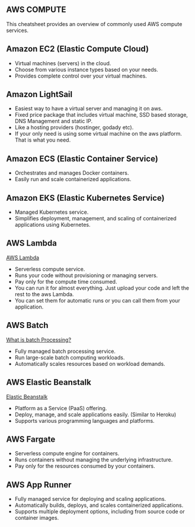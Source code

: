 ## AWS COMPUTE

This cheatsheet provides an overview of commonly used AWS compute services.

## Amazon EC2 (Elastic Compute Cloud)

- Virtual machines (servers) in the cloud.
- Choose from various instance types based on your needs.
- Provides complete control over your virtual machines.

## Amazon LightSail

- Easiest way to have a virtual server and managing it on aws.
- Fixed price package that includes virtual machine, SSD based storage, DNS Management and static IP.
- Like a hosting providers (hostinger, godady etc).
- If your only need is using some virtual machine on the aws platform. That is what you need.

## Amazon ECS (Elastic Container Service)

- Orchestrates and manages Docker containers.
- Easily run and scale containerized applications.

## Amazon EKS (Elastic Kubernetes Service)

- Managed Kubernetes service.
- Simplifies deployment, management, and scaling of containerized applications using Kubernetes.

## AWS Lambda

[AWS Lambda](https://aws.amazon.com/lambda/)

- Serverless compute service.
- Runs your code without provisioning or managing servers.
- Pay only for the compute time consumed.
- You can run it for almost everything. Just upload your code and left the rest to the aws Lambda.
- You can set them for automatic runs or you can call them from your application.

## AWS Batch

[What is batch Processing?](https://aws.amazon.com/what-is/batch-processing/)

- Fully managed batch processing service.
- Run large-scale batch computing workloads.
- Automatically scales resources based on workload demands.

## AWS Elastic Beanstalk

[Elastic Beanstalk](https://aws.amazon.com/elasticbeanstalk/)

- Platform as a Service (PaaS) offering.
- Deploy, manage, and scale applications easily. (Similar to Heroku)
- Supports various programming languages and platforms.

## AWS Fargate

- Serverless compute engine for containers.
- Runs containers without managing the underlying infrastructure.
- Pay only for the resources consumed by your containers.

## AWS App Runner

- Fully managed service for deploying and scaling applications.
- Automatically builds, deploys, and scales containerized applications.
- Supports multiple deployment options, including from source code or container images.
